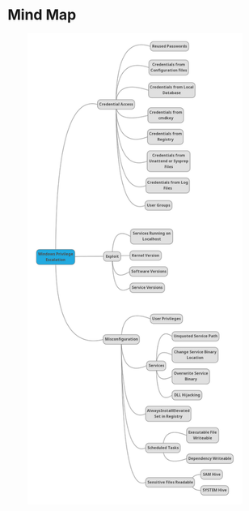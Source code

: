 # Mind Map

<figure><img src="../../../.gitbook/assets/image (532).png" alt=""><figcaption></figcaption></figure>
